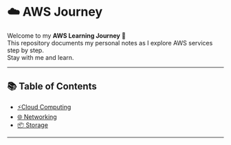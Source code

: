 # ☁️ AWS Journey  

Welcome to my **AWS Learning Journey** 🚀  
This repository documents my personal notes as I explore AWS services step by step.  
Stay with me and learn.  

---

## 📚 Table of Contents

- [⚡Cloud Computing](./cloud_computing/cloud_computing.md)  
- [🌐 Networking](./networking/Networking.md)  
- [📦 Storage](./storage/Storage.md)  

---


